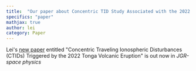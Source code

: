 ```yaml
---
title:  "Our paper about Concentric TID Study Associated with the 2022 Tonga Volcanic Eruption is accepted by JGR-space physics"
specifics: "paper"
mathjax: true
author: lei
category: Paper
---
```


Lei's [new paper](https://agupubs.onlinelibrary.wiley.com/doi/abs/10.1029/2022JA030656) entitled "Concentric Traveling Ionospheric Disturbances (CTIDs) Triggered by the 2022 Tonga Volcanic Eruption" is out now in *JGR-space physics*
